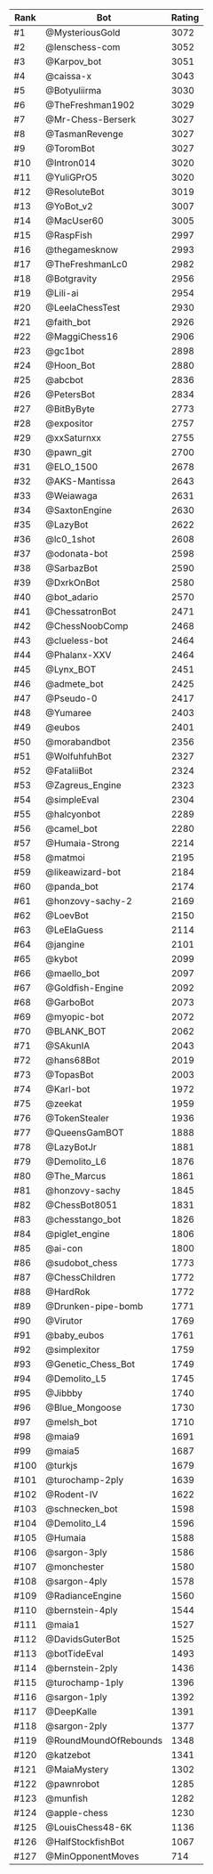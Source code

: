Rank|Bot|Rating
---|---|---
#1|@MysteriousGold|3072
#2|@lenschess-com|3052
#3|@Karpov_bot|3051
#4|@caissa-x|3043
#5|@Botyuliirma|3030
#6|@TheFreshman1902|3029
#7|@Mr-Chess-Berserk|3027
#8|@TasmanRevenge|3027
#9|@ToromBot|3027
#10|@Intron014|3020
#11|@YuliGPrO5|3020
#12|@ResoluteBot|3019
#13|@YoBot_v2|3007
#14|@MacUser60|3005
#15|@RaspFish|2997
#16|@thegamesknow|2993
#17|@TheFreshmanLc0|2982
#18|@Botgravity|2956
#19|@Lili-ai|2954
#20|@LeelaChessTest|2930
#21|@faith_bot|2926
#22|@MaggiChess16|2906
#23|@gc1bot|2898
#24|@Hoon_Bot|2880
#25|@abcbot|2836
#26|@PetersBot|2834
#27|@BitByByte|2773
#28|@expositor|2757
#29|@xxSaturnxx|2755
#30|@pawn_git|2700
#31|@ELO_1500|2678
#32|@AKS-Mantissa|2643
#33|@Weiawaga|2631
#34|@SaxtonEngine|2630
#35|@LazyBot|2622
#36|@lc0_1shot|2608
#37|@odonata-bot|2598
#38|@SarbazBot|2590
#39|@DxrkOnBot|2580
#40|@bot_adario|2570
#41|@ChessatronBot|2471
#42|@ChessNoobComp|2468
#43|@clueless-bot|2464
#44|@Phalanx-XXV|2464
#45|@Lynx_BOT|2451
#46|@admete_bot|2425
#47|@Pseudo-0|2417
#48|@Yumaree|2403
#49|@eubos|2401
#50|@morabandbot|2356
#51|@WolfuhfuhBot|2327
#52|@FataliiBot|2324
#53|@Zagreus_Engine|2323
#54|@simpleEval|2304
#55|@halcyonbot|2289
#56|@camel_bot|2280
#57|@Humaia-Strong|2214
#58|@matmoi|2195
#59|@likeawizard-bot|2184
#60|@panda_bot|2174
#61|@honzovy-sachy-2|2169
#62|@LoevBot|2150
#63|@LeElaGuess|2114
#64|@jangine|2101
#65|@kybot|2099
#66|@maello_bot|2097
#67|@Goldfish-Engine|2092
#68|@GarboBot|2073
#69|@myopic-bot|2072
#70|@BLANK_BOT|2062
#71|@SAkunIA|2043
#72|@hans68Bot|2019
#73|@TopasBot|2003
#74|@Karl-bot|1972
#75|@zeekat|1959
#76|@TokenStealer|1936
#77|@QueensGamBOT|1888
#78|@LazyBotJr|1881
#79|@Demolito_L6|1876
#80|@The_Marcus|1861
#81|@honzovy-sachy|1845
#82|@ChessBot8051|1831
#83|@chesstango_bot|1826
#84|@piglet_engine|1806
#85|@ai-con|1800
#86|@sudobot_chess|1773
#87|@ChessChildren|1772
#88|@HardRok|1772
#89|@Drunken-pipe-bomb|1771
#90|@Virutor|1769
#91|@baby_eubos|1761
#92|@simplexitor|1759
#93|@Genetic_Chess_Bot|1749
#94|@Demolito_L5|1745
#95|@Jibbby|1740
#96|@Blue_Mongoose|1730
#97|@melsh_bot|1710
#98|@maia9|1691
#99|@maia5|1687
#100|@turkjs|1679
#101|@turochamp-2ply|1639
#102|@Rodent-IV|1622
#103|@schnecken_bot|1598
#104|@Demolito_L4|1596
#105|@Humaia|1588
#106|@sargon-3ply|1586
#107|@monchester|1580
#108|@sargon-4ply|1578
#109|@RadianceEngine|1560
#110|@bernstein-4ply|1544
#111|@maia1|1527
#112|@DavidsGuterBot|1525
#113|@botTideEval|1493
#114|@bernstein-2ply|1436
#115|@turochamp-1ply|1396
#116|@sargon-1ply|1392
#117|@DeepKalle|1391
#118|@sargon-2ply|1377
#119|@RoundMoundOfRebounds|1348
#120|@katzebot|1341
#121|@MaiaMystery|1302
#122|@pawnrobot|1285
#123|@munfish|1282
#124|@apple-chess|1230
#125|@LouisChess48-6K|1136
#126|@HalfStockfishBot|1067
#127|@MinOpponentMoves|714
